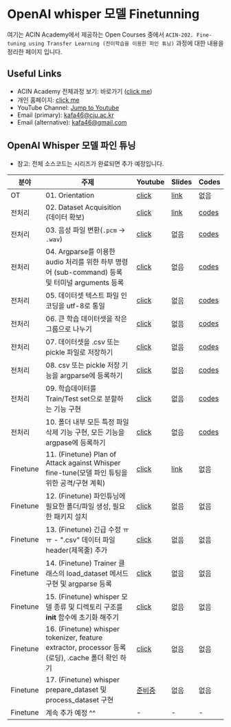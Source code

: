 # OpenAI whisper 모델 Finetunning

여기는 ACIN Academy에서 제공하는 Open Courses 중에서 `ACIN-202. Fine-tuning using Transfer Learning (전이학습을 이용한 파인 튜닝)` 과정에 대한 내용을 정리한 페이지 입니다.

## Useful Links
- ACIN Academy 전체과정 보기: 바로가기 ([click me](https://github.com/kafa46/acin_academy/))
- 개인 홈페이지: [click me](https://prof.acin.kr)
- YouTube Channel: [Jump to Youtube](https://www.youtube.com/@kafa46)
- Email (primary): <a href="mailto:kafa46@cju.ac.kr">kafa46@cju.ac.kr</a>
- Email (alternative): <a href="mailto:kafa46@gmail.com">kafa46@gmail.com</a>

## OpenAI Whisper 모델 파인 튜닝

- 참고: 전체 소스코드는 시리즈가 완료되면 추가 예정입니다.

|분야|주제|Youtube|Slides|Codes|
|---|---|---|---|---|
|OT|01. Orientation|[click](https://youtu.be/Q7SqTAH0pHk)|[link](https://github.com/kafa46/acin_academy/blob/master/202_fine_tunning/whisper/slides/01_orientation.pdf)|없음|
|전처리|02. Dataset Acquisition (데이터 확보)|[click](https://youtu.be/tqqJbk_JK8k)|[link](https://github.com/kafa46/acin_academy/blob/master/202_fine_tunning/whisper/slides/02_dataset_processing.pdf)|[codes](https://github.com/kafa46/acin_academy/blob/master/202_fine_tunning/whisper)|
|전처리|03. 음성 파일 변환(`.pcm` &rarr; `.wav`)|[click](https://youtu.be/pstczQsOVSU)|없음|[codes](https://github.com/kafa46/acin_academy/blob/master/202_fine_tunning/whisper)|
|전처리|04. Argparse를 이용한 audio 처리를 위한 하부 명령어 (sub-command) 등록 및 터미널 arguments 등록|[click](https://youtu.be/reE3YscH34c)|없음|[codes](https://github.com/kafa46/acin_academy/blob/master/202_fine_tunning/whisper)|
|전처리|05. 데이터셋 텍스트 파일 인코딩을 utf-8로 통일|[click](https://youtu.be/ruLlrIzZG6Q)|없음|[codes](https://github.com/kafa46/acin_academy/blob/master/202_fine_tunning/whisper)|
|전처리|06. 큰 학습 데이터셋을 작은 그룹으로 나누기|[click](https://youtu.be/uumj5-A5LTI)|없음|[codes](https://github.com/kafa46/acin_academy/blob/master/202_fine_tunning/whisper)|
|전처리|07. 데이터셋을 .csv 또는 pickle 파일로 저장하기|[click](https://youtu.be/8hpeplbENK8)|없음|[codes](https://github.com/kafa46/acin_academy/blob/master/202_fine_tunning/whisper)|
|전처리|08. csv 또는 pickle 저장 기능을 argparse에 등록하기|[click](https://youtu.be/oiUKGI8Z28k)|없음|[codes](https://github.com/kafa46/acin_academy/blob/master/202_fine_tunning/whisper)|
|전처리|09. 학습데이터를 Train/Test set으로 분할하는 기능 구현|[click](https://youtu.be/RDdxueGw1rY)|없음|[codes](https://github.com/kafa46/acin_academy/blob/master/202_fine_tunning/whisper)|
|전처리|10. 폴더 내부 모든 특정 파일 삭제 기능 구현, 모든 기능을 argpase에 등록하기|[click](https://youtu.be/1jtU6p4BSnE)|없음|[codes](https://github.com/kafa46/acin_academy/blob/master/202_fine_tunning/whisper)|
|Finetune|11. (Finetune) Plan of Attack against Whisper fine-tune(모델 파인 튜팅을 위한 공격/구현 계획)|[click](https://youtu.be/_bTNp6PaeXI)|[link](https://github.com/kafa46/acin_academy/blob/master/202_fine_tunning/whisper/slides/11_finetune_strategy_attack_plan.pdf)|없음|
|Finetune|12. (Finetune) 파인튜닝에 필요한 폴더/파일 생성, 필요한 패키지 설치|[click](https://youtu.be/lHActMFrWa4)|없음|없음|
|Finetune|13. (Finetune) 긴급 수정 ㅠㅠ - ".csv" 데이터 파일 header(제목줄) 추가|[click](https://youtu.be/Gby9Hfjt1DU)|없음|없음|
|Finetune|14. (Finetune) Trainer 클래스의 load_dataset 메서드 구현 및 argparse 등록|[click](https://youtu.be/P9dw_xLxpZw)|없음|없음|
|Finetune|15. (Finetune) whisper 모델 종류 및 디렉토리 구조를 __init__ 함수에 초기화 해주기|[click](https://youtu.be/iOaU--mAmf0)|없음|없음|
|Finetune|16. (Finetune) whisper tokenizer, feature extractor, processor 등록(로딩), .cache 폴더 확인 하기|[click](https://youtu.be/0ST_zq5cUWQ)|없음|없음|
|Finetune|17. (Finetune) whisper prepare_dataset 및 process_dataset 구현|[준비중]()|없음|없음|
|Finetune|계속 추가 예정 ^^|-|-|-|
